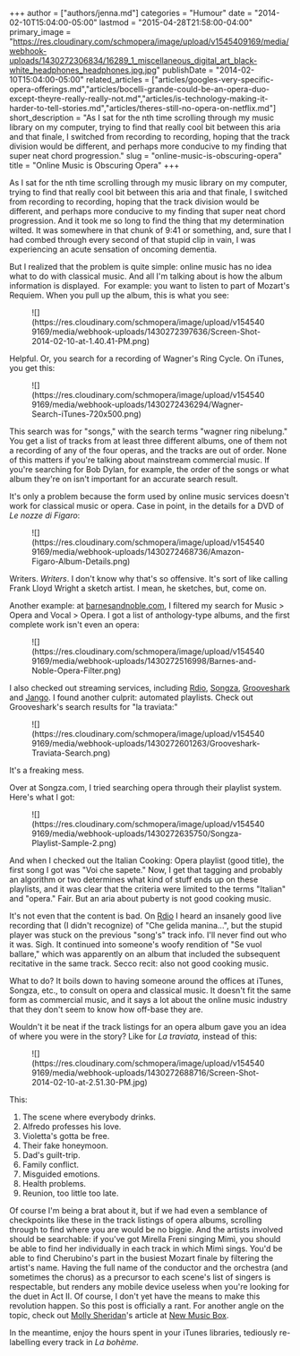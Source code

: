 +++
author = ["authors/jenna.md"]
categories = "Humour"
date = "2014-02-10T15:04:00-05:00"
lastmod = "2015-04-28T21:58:00-04:00"
primary_image = "https://res.cloudinary.com/schmopera/image/upload/v1545409169/media/webhook-uploads/1430272306834/16289_1_miscellaneous_digital_art_black-white_headphones_headphones.jpg.jpg"
publishDate = "2014-02-10T15:04:00-05:00"
related_articles = ["articles/googles-very-specific-opera-offerings.md","articles/bocelli-grande-could-be-an-opera-duo-except-theyre-really-really-not.md","articles/is-technology-making-it-harder-to-tell-stories.md","articles/theres-still-no-opera-on-netflix.md"]
short_description = "As I sat for the nth time scrolling through my music library on my computer, trying to find that really cool bit between this aria and that finale, I switched from recording to recording, hoping that the track division would be different, and perhaps more conducive to my finding that super neat chord progression."
slug = "online-music-is-obscuring-opera"
title = "Online Music is Obscuring Opera"
+++

As I sat for the nth time scrolling through my music library on my computer, trying to find that really cool bit between this aria and that finale, I switched from recording to recording, hoping that the track division would be different, and perhaps more conducive to my finding that super neat chord progression. And it took me so long to find the thing that my determination wilted. It was somewhere in that chunk of 9:41 or something, and, sure that I had combed through every second of that stupid clip in vain, I was experiencing an acute sensation of oncoming dementia.

But I realized that the problem is quite simple: online music has no idea what to do with classical music. And all I'm talking about is how the album information is displayed.  For example: you want to listen to part of Mozart's Requiem. When you pull up the album, this is what you see:

<figure data-type="image">
![](https://res.cloudinary.com/schmopera/image/upload/v1545409169/media/webhook-uploads/1430272397636/Screen-Shot-2014-02-10-at-1.40.41-PM.png)
</figure>

Helpful.
Or, you search for a recording of Wagner's Ring Cycle. On iTunes, you get this:

<figure data-type="image">
![](https://res.cloudinary.com/schmopera/image/upload/v1545409169/media/webhook-uploads/1430272436294/Wagner-Search-iTunes-720x500.png)
</figure>

This search was for "songs," with the search terms "wagner ring nibelung." You get a list of tracks from at least three different albums, one of them not a recording of any of the four operas, and the tracks are out of order. None of this matters if you're talking about mainstream commercial music. If you're searching for Bob Dylan, for example, the order of the songs or what album they're on isn't important for an accurate search result.

It's only a problem because the form used by online music services doesn't work for classical music or opera. Case in point, in the details for a DVD of _Le nozze di Figaro_:

<figure data-type="image">
![](https://res.cloudinary.com/schmopera/image/upload/v1545409169/media/webhook-uploads/1430272468736/Amazon-Figaro-Album-Details.png)
</figure>

Writers. _Writers_. I don't know why that's so offensive. It's sort of like calling Frank Lloyd Wright a sketch artist. I mean, he sketches, but, come on.

Another example: at [barnesandnoble.com](http://www.barnesandnoble.com/u/Music-CDs-New-Releases-Reviews-Box-Sets/379003222), I filtered my search for Music > Opera and Vocal > Opera. I got a list of anthology-type albums, and the first complete work isn't even an opera:

<figure data-type="image">
![](https://res.cloudinary.com/schmopera/image/upload/v1545409169/media/webhook-uploads/1430272516998/Barnes-and-Noble-Opera-Filter.png)
</figure>

I also checked out streaming services, including [Rdio](http://www.rdio.com/), [Songza](http://songza.com/), [Grooveshark](http://grooveshark.com/) and [Jango](http://www.jango.com/). I found another culprit: automated playlists. Check out Grooveshark's search results for "la traviata:"

<figure data-type="image">
![](https://res.cloudinary.com/schmopera/image/upload/v1545409169/media/webhook-uploads/1430272601263/Grooveshark-Traviata-Search.png)
</figure>

It's a freaking mess.

Over at Songza.com, I tried searching opera through their playlist system. Here's what I got:

<figure data-type="image">
![](https://res.cloudinary.com/schmopera/image/upload/v1545409169/media/webhook-uploads/1430272635750/Songza-Playlist-Sample-2.png)
</figure>

And when I checked out the Italian Cooking: Opera playlist (good title), the first song I got was "Voi che sapete." Now, I get that tagging and probably an algorithm or two determines what kind of stuff ends up on these playlists, and it was clear that the criteria were limited to the terms "Italian" and "opera." Fair. But an aria about puberty is not good cooking music.

It's not even that the content is bad. On [Rdio](https://www.rdio.com/account/signin/) I heard an insanely good live recording that (I didn't recognize) of "Che gelida manina...", but the stupid player was stuck on the previous "song's" track info. I'll never find out who it was. Sigh. It continued into someone's woofy rendition of "Se vuol ballare," which was apparently on an album that included the subsequent recitative in the same track. Secco recit: also not good cooking music.

What to do? It boils down to having someone around the offices at iTunes, Songza, etc., to consult on opera and classical music. It doesn't fit the same form as commercial music, and it says a lot about the online music industry that they don't seem to know how off-base they are.

Wouldn't it be neat if the track listings for an opera album gave you an idea of where you were in the story? Like for _La traviata,_ instead of this:

<figure data-type="image">
![](https://res.cloudinary.com/schmopera/image/upload/v1545409169/media/webhook-uploads/1430272688716/Screen-Shot-2014-02-10-at-2.51.30-PM.jpg)
</figure>

This:

1.  The scene where everybody drinks.
2.  Alfredo professes his love.
3.  Violetta's gotta be free.
4.  Their fake honeymoon.
5.  Dad's guilt-trip.
6.  Family conflict.
7.  Misguided emotions.
8.  Health problems.
9.  Reunion, too little too late.

Of course I'm being a brat about it, but if we had even a semblance of checkpoints like these in the track listings of opera albums, scrolling through to find where you are would be no biggie. And the artists involved should be searchable: if you've got Mirella Freni singing Mimì, you should be able to find her individually in each track in which Mimì sings. You'd be able to find Cherubino's part in the busiest Mozart finale by filtering the artist's name. Having the full name of the conductor and the orchestra (and sometimes the chorus) as a precursor to each scene's list of singers is respectable, but renders any mobile device useless when you're looking for the duet in Act II.
Of course, I don't yet have the means to make this revolution happen. So this post is officially a rant. For another angle on the topic, check out [Molly Sheridan](http://www.newmusicbox.org/articles/author/MollySheridan/)'s article at [New Music Box](http://www.newmusicbox.org/articles/send-chutes-and-ladders/).

In the meantime, enjoy the hours spent in your iTunes libraries, tediously re-labelling every track in _La bohème._
